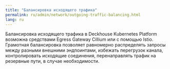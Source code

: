 ```yaml
---
title: "Балансировка исходящего трафика"
permalink: ru/admin/network/outgoing-traffic-balancing.html
lang: ru
---
```


Балансировка исходящего трафика в Deckhouse Kubernetes Platform возможна средствами Egress Gateway Cillium или с помощью Istio. Грамотная балансировка позволяет равномерно распределять запросы между разными внешними эндпоинтами, избежать перегрузок канала, контролировать исходящие соединения, перенаправлять трафик на резервные пути, в случае необходимости.

<!-- Текст про то, как выбрать подходящий вариант с разводящими ссылками на страницы. -->
